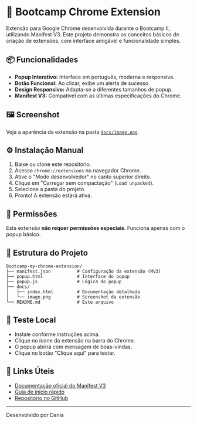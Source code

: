 # 🚀 Bootcamp Chrome Extension

Extensão para Google Chrome desenvolvida durante o Bootcamp II, utilizando Manifest V3. Este projeto demonstra os conceitos básicos de criação de extensões, com interface amigável e funcionalidade simples.

## 📦 Funcionalidades

- **Popup Interativo:** Interface em português, moderna e responsiva.
- **Botão Funcional:** Ao clicar, exibe um alerta de sucesso.
- **Design Responsivo:** Adapta-se a diferentes tamanhos de popup.
- **Manifest V3:** Compatível com as últimas especificações do Chrome.

## 🖼️ Screenshot

Veja a aparência da extensão na pasta [`docs/image.png`](docs/image.png).

## ⚙️ Instalação Manual

1. Baixe ou clone este repositório.
2. Acesse `chrome://extensions` no navegador Chrome.
3. Ative o "Modo desenvolvedor" no canto superior direito.
4. Clique em "Carregar sem compactação" (`Load unpacked`).
5. Selecione a pasta do projeto.
6. Pronto! A extensão estará ativa.

## 🔧 Permissões

Esta extensão **não requer permissões especiais**. Funciona apenas com o popup básico.

## 📁 Estrutura do Projeto

```
Bootcamp-my-chrome-extension/
├── manifest.json          # Configuração da extensão (MV3)
├── popup.html             # Interface do popup
├── popup.js               # Lógica do popup
├── docs/
│   ├── index.html         # Documentação detalhada
│   └── image.png          # Screenshot da extensão
└── README.md              # Este arquivo
```

## 🧪 Teste Local

- Instale conforme instruções acima.
- Clique no ícone da extensão na barra do Chrome.
- O popup abrirá com mensagem de boas-vindas.
- Clique no botão "Clique aqui" para testar.

## 🔗 Links Úteis

- [Documentação oficial do Manifest V3](https://developer.chrome.com/docs/extensions/mv3/)
- [Guia de início rápido](https://developer.chrome.com/docs/extensions/mv3/getstarted/)
- [Repositório no GitHub](https://github.com/Dania-dev9/Bootcamp-my-chrome-extension)

---

Desenvolvido por Dania